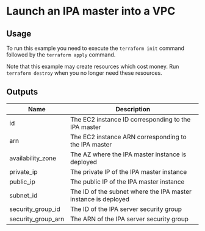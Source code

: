 # Launch an IPA master into a VPC #

## Usage ##

To run this example you need to execute the `terraform init` command
followed by the `terraform apply` command.

Note that this example may create resources which cost money. Run
`terraform destroy` when you no longer need these resources.

## Outputs ##

| Name | Description |
|------|-------------|
| id | The EC2 instance ID corresponding to the IPA master |
| arn | The EC2 instance ARN corresponding to the IPA master |
| availability_zone | The AZ where the IPA master instance is deployed |
| private_ip | The private IP of the IPA master instance |
| public_ip | The public IP of the IPA master instance |
| subnet_id | The ID of the subnet where the IPA master instance is deployed |
| security_group_id | The ID of the IPA server security group |
| security_group_arn | The ARN of the IPA server security group |

